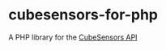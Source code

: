 cubesensors-for-php
===================

A PHP library for the [CubeSensors API](http://my.cubesensors.com/docs)
